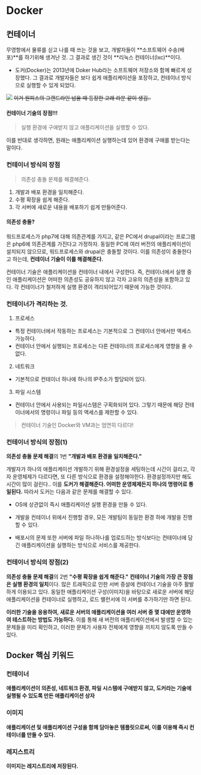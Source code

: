 # Docker

## 컨테이너
무영항에서 물류를 싣고 나를 때 쓰는 것을 보고, 개발자들이 **소프트웨어 수송(배포)**를 하기위해 생겨난 것. 그 결과로 생긴 것이 **리눅스 컨테이너(lxc)**이다.

* 도커(Docker)는 2013년에 Doker Hub라는 소프트웨어 저장소와 함께 빠르게 성장했다. 그 결과로 개발자들은 보다 쉽게 애플리케이션을 포장하고, 컨테이너 방식으로 실행할 수 있게 되었다.


![](https://velog.velcdn.com/images/tjdtn4484/post/99619ec9-4b37-4d61-8923-5c2b9d1c6f4d/image.png)
~~이거 원피스의 그랜드라인 넘을 때 등장한 고래 라분 같이 생김..~~

#### 컨테이너 기술의 장점!!!
> 실행 환경에 구애받지 않고 애플리케이션을 실행할 수 있다.

이를 반대로 생각하면, 원래는 애플리케이션 실행하는데 있어 환경에 구애를 받는다는 말이다.

### 컨테이너 방식의 장점
> 의존성 충돌 문제를 해결해준다.
1. 개발과 배포 환경을 일치해준다.
2. 수평 확장을 쉽게 해준다.
3. 각 서버에 새로운 내용을 배포하기 쉽게 만들어준다.

#### 의존성 충돌?
워드프로세스가 php7에 대해 의존관계를 가지고, 
같은 PC에서 drupal이라는 프로그램은 php6에 의존관계를 가진다고 가정하자.
동일한 PC에 여러 버전의 애플리케이션이 설치되지 않으므로, 워드프로세스와 drupal은 충돌할 것이다. 이를 의존성이 충돌한다고 하는데, **컨테이너 기술이 이를 해결해준다.**

컨테이너 기술은 애플리케이션을 컨테이너 내에서 구성한다.
즉, 컨테이너에서 실행 중인 애플리케이션은 어떠한 의존성도 공유하지 않고 각자 고유의 의존성을 포함하고 있다. 
각 컨테이너가 철저하게 실행 환경이 격리되어있기 때문에 가능한 것이다.

### 컨테이너가 격리하는 것.
1. 프로세스
* 특정 컨테이너에서 작동하는 프로세스는 기본적으로 그 컨테이너 안에서만 액세스 가능하다.
* 컨테이너 안에서 실행되는 프로세스는 다른 컨테이너의 프로세스에게 영향을 줄 수 없다.
2. 네트워크
* 기본적으로 컨테이너 하나에 하나의 IP주소가 할당되어 있다.
3. 파일 시스템
* 컨테이너 안에서 사용되는 파일시스템은 구획화되어 있다. 그렇기 때문에 해당 컨테이너에서의 명령이나 파일 등의 액세스를 제한할 수 있다.

> 컨테이너 기술인 Docker와 VM과는 엄연히 다르다!


### 컨테이너 방식의 장점(1)
**의존성 충돌 문제 해결**의 1번 **"개발과 배포 환경을 일치해준다."**

개발자가 하나의 애플리케이션 개발하기 위해 환경설정을 세팅하는데 시간이 걸리고, 각자 운영체제가 다르다면, 또 다른 방식으로 환경을 설정해야한다. 환경설정까지만 해도 시간이 많이 걸린다.. 
이를 **도커가 해결해준다. 어떠한 운영체제든지 하나의 명령어로 통일된다.** 
따라서 도커는 다음과 같은 문제를 해결할 수 있다.
* OS에 상관없이 즉시 애플리케이션 실행 환경을 만들 수 있다.
* 개발을 컨테이너 위에서 진행할 경우, 모든 개발팀이 동일한 환경 하에 개발을 진행 할 수 있다.

* 배포시의 문제 또한 서버에 파일 하나하나를 업로드하는 방식보다는 컨테이너에 담긴 애플리케이션을 실행하는 방식으로 서비스를 제공한다.

### 컨테이너 방식의 장점(2)
**의존성 충돌 문제 해결**의 2번 **"수평 확장을 쉽게 해준다."**
**컨테이너 기술의 가장 큰 장점은 실행 환경의 일치**이다.
많은 트래픽으로 인한 서버 증설에 컨테이너 기술을 아주 활발하게 이용되고 있다. 
동일한 애플리케이션 구성(이미지)을 바탕으로 새로운 서버에 해당 애플리케이션을 컨테이너로 실행하고, 로드 밸런서에 이 서버를 추가하기만 하면 된다.

**이러한 기술을 응용하여, 새로운 서버의 애플리케이션을 여러 서버 중 몇 대에만 운영하여 테스트하는 방법도 가능하다.**
이를 통해 새 버전의 애플리케이션에서 발생할 수 있는 문제들을 미리 확인하고, 이러한 문제가 사용자 전체에게 영향을 끼치지 않도록 만들 수 있다.



## Docker 핵심 키워드
### 컨테이너
**애플리케이션이 의존성, 네트워크 환경, 파일 시스템에 구애받지 않고, 도커라는 기술에 실행될 수 있도록 만든 애플리케이션 상자**
### 이미지
**애플리케이션 및 애플리케이션 구성을 함께 담아놓은 템플릿으로써, 이를 이용해 즉시 컨테이너를 만들 수 있다.**
### 레지스트리
**이미지는 레지스트리에 저장된다.**
